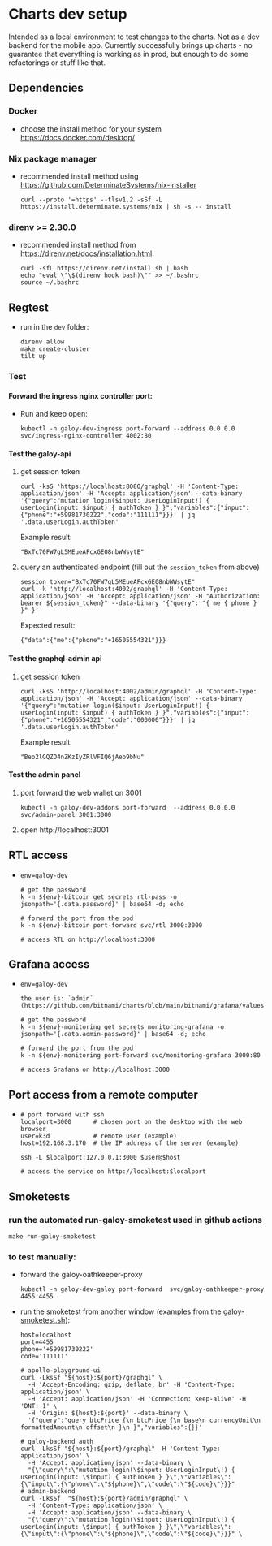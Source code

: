# Charts dev setup

Intended as a local environment to test changes to the charts. Not as a dev backend for the mobile app.
Currently successfully brings up charts - no guarantee that everything is working as in prod, but enough to do some refactorings or stuff like that.

## Dependencies

### Docker
* choose the install method for your system https://docs.docker.com/desktop/

### Nix package manager
* recommended install method using https://github.com/DeterminateSystems/nix-installer
  ```
  curl --proto '=https' --tlsv1.2 -sSf -L https://install.determinate.systems/nix | sh -s -- install
  ```

### direnv >= 2.30.0
* recommended install method from https://direnv.net/docs/installation.html:
  ```
  curl -sfL https://direnv.net/install.sh | bash
  echo "eval \"\$(direnv hook bash)\"" >> ~/.bashrc
  source ~/.bashrc
  ```

## Regtest
* run in the `dev` folder:
  ```
  direnv allow
  make create-cluster
  tilt up
  ```

### Test

#### Forward the ingress nginx controller port:
* Run and keep open:
  ```
  kubectl -n galoy-dev-ingress port-forward --address 0.0.0.0 svc/ingress-nginx-controller 4002:80
  ```
#### Test the galoy-api

1. get session token
    ```
    curl -ksS 'https://localhost:8080/graphql' -H 'Content-Type: application/json' -H 'Accept: application/json' --data-binary '{"query":"mutation login($input: UserLoginInput!) { userLogin(input: $input) { authToken } }","variables":{"input":{"phone":"+59981730222","code":"111111"}}}' | jq '.data.userLogin.authToken'
    ```

    Example result:
    ```
    "BxTc70FW7gL5MEueAFcxGE08nbWWsytE"
    ```
2. query an authenticated endpoint (fill out the `session_token` from above)
    ```
    session_token="BxTc70FW7gL5MEueAFcxGE08nbWWsytE"
    curl -k 'http://localhost:4002/graphql' -H 'Content-Type: application/json' -H 'Accept: application/json' -H "Authorization: bearer ${session_token}" --data-binary '{"query": "{ me { phone } }" }'
    ```
    Expected result:
    ```
    {"data":{"me":{"phone":"+16505554321"}}}
    ```
#### Test the graphql-admin api

1. get session token
    ```
    curl -ksS 'http://localhost:4002/admin/graphql' -H 'Content-Type: application/json' -H 'Accept: application/json' --data-binary '{"query":"mutation login($input: UserLoginInput!) { userLogin(input: $input) { authToken } }","variables":{"input":{"phone":"+16505554321","code":"000000"}}}' | jq '.data.userLogin.authToken'
    ```

    Example result:
    ```
    "Beo2lGQZO4nZKzIyZRlVFIQ6jAeo9bNu"
    ```

#### Test the admin panel

1. port forward the web wallet on 3001
    ```
    kubectl -n galoy-dev-addons port-forward  --address 0.0.0.0 svc/admin-panel 3001:3000
    ```
2. open http://localhost:3001

## RTL access
-
  ```
  env=galoy-dev

  # get the password
  k -n ${env}-bitcoin get secrets rtl-pass -o jsonpath='{.data.password}' | base64 -d; echo

  # forward the port from the pod
  k -n ${env}-bitcoin port-forward svc/rtl 3000:3000

  # access RTL on http://localhost:3000
  ```

## Grafana access
-
  ```
  env=galoy-dev

  the user is: `admin` (https://github.com/bitnami/charts/blob/main/bitnami/grafana/values.yaml#L76)

  # get the password
  k -n ${env}-monitoring get secrets monitoring-grafana -o jsonpath='{.data.admin-password}' | base64 -d; echo

  # forward the port from the pod
  k -n ${env}-monitoring port-forward svc/monitoring-grafana 3000:80

  # access Grafana on http://localhost:3000
  ```

## Port access from a remote computer
-
  ```
  # port forward with ssh
  localport=3000      # chosen port on the desktop with the web browser
  user=k3d            # remote user (example)
  host=192.168.3.170  # the IP address of the server (example)

  ssh -L $localport:127.0.0.1:3000 $user@$host

  # access the service on http://localhost:$localport
  ```

## Smoketests
### run the automated run-galoy-smoketest used in github actions
  ```
  make run-galoy-smoketest
  ```
### to test manually:

* forward the galoy-oathkeeper-proxy
  ```
  kubectl -n galoy-dev-galoy port-forward  svc/galoy-oathkeeper-proxy 4455:4455
  ```
* run the smoketest from another window (examples from the [galoy-smoketest.sh](/ci/tasks/galoy-smoketest.sh)):
  ```
  host=localhost
  port=4455
  phone='+59981730222'
  code='111111'

  # apollo-playground-ui
  curl -LksSf "${host}:${port}/graphql" \
    -H 'Accept-Encoding: gzip, deflate, br' -H 'Content-Type: application/json' \
    -H 'Accept: application/json' -H 'Connection: keep-alive' -H 'DNT: 1' \
    -H 'Origin: ${host}:${port}' --data-binary \
    '{"query":"query btcPrice {\n btcPrice {\n base\n currencyUnit\n formattedAmount\n offset\n }\n }","variables":{}}'

  # galoy-backend auth
  curl -LksSf "${host}:${port}/graphql" -H 'Content-Type: application/json' \
    -H 'Accept: application/json' --data-binary \
    "{\"query\":\"mutation login(\$input: UserLoginInput\!) { userLogin(input: \$input) { authToken } }\",\"variables\":{\"input\":{\"phone\":\"${phone}\",\"code\":\"${code}\"}}}"
  # admin-backend
  curl -LksSf  "${host}:${port}/admin/graphql" \
    -H 'Content-Type: application/json' \
    -H 'Accept: application/json' --data-binary \
    "{\"query\":\"mutation login(\$input: UserLoginInput\!) { userLogin(input: \$input) { authToken } }\",\"variables\":{\"input\":{\"phone\":\"${phone}\",\"code\":\"${code}\"}}}" \
  ```
